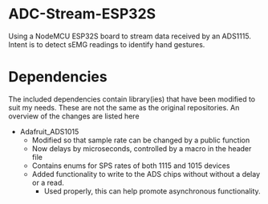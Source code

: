 # ADC-Stream-ESP32S
Using a NodeMCU ESP32S board to stream data received by an ADS1115. Intent is to detect sEMG readings to identify hand gestures.

# Dependencies
The included dependencies contain library(ies) that have been modified to suit my needs. These are not the same as the original repositories. An overview of the changes are listed here

* Adafruit_ADS1015
  - Modified so that sample rate can be changed by a public function
  - Now delays by microseconds, controlled by a macro in the header file
  - Contains enums for SPS rates of both 1115 and 1015 devices
  - Added functionality to write to the ADS chips without without a delay or a read.
    - Used properly, this can help promote asynchronous functionality.
